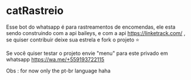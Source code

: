 # catRastreio
 Esse bot do whatsapp é para rastreamentos de encomendas, 
 ele esta sendo construindo com a api baileys, e com a api https://linketrack.com/ , se quiser contribuir deixe sua estrela e fork o projeto ⭐


Se você quiser testar o projeto envie "menu" para este privado em whatsapp https://wa.me/+559193722115

Obs : for now only the pt-br language haha
